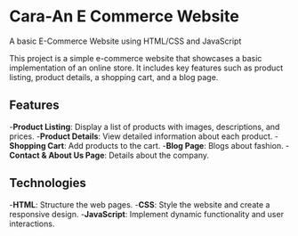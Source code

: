# Cara-An E Commerce Website
A basic E-Commerce Website using HTML/CSS and JavaScript


This project is a simple e-commerce website that showcases a basic implementation of an online store. It includes key features such as product listing, product details, a shopping cart, and a blog page.

## Features
-**Product Listing**: Display a list of products with images, descriptions, and prices.
-**Product Details**: View detailed information about each product.
-**Shopping Cart**: Add products to the cart.
-**Blog Page**: Blogs about fashion.
-**Contact & About Us Page**: Details about the company.

## Technologies
-**HTML**: Structure the web pages.
-**CSS**: Style the website and create a responsive design.
-**JavaScript**: Implement dynamic functionality and user interactions.


